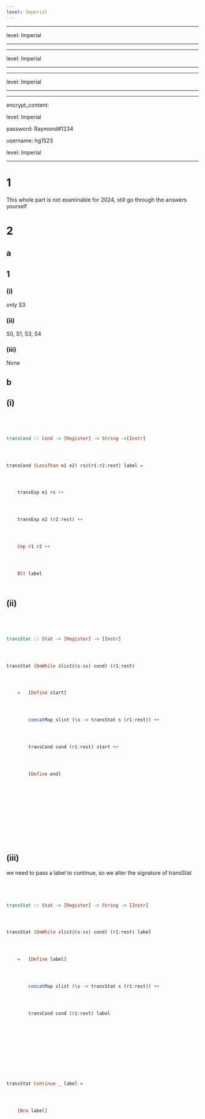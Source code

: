 ```yaml
---
level: Imperial
---
```

---
level: Imperial
---
---
level: Imperial
---
---
level: Imperial
---
---
encrypt_content:
  level: Imperial
  password: Raymond#1234
  username: hg1523
level: Imperial
---
# 1
This whole part is not examinable for 2024, still go through the answers yourself

# 2
## a
## 1
### (i)
only S3
### (ii)
S0, S1, S3, S4

### (iii)
None
## b
## (i)
```haskell
transCond :: Cond -> [Register] -> String ->[Instr]
transCond (LessThan e1 e2) rs@(r1:r2:rest) label =
	transExp e1 rs ++
	transExp e2 (r2:rest) ++
	Cmp r1 r2 ++
	Blt label
```
## (ii)
```haskell
transStat :: Stat -> [Register] -> [Instr]
transStat (DoWhile slist@(s:ss) cond) (r1:rest) 
	=   [Define start]
		concatMap slist (\s -> transStat s (r1:rest)) ++
		transCond cond (r1:rest) start ++
		[Define end]
		
	
```

## (iii)
we need to pass a label to continue, so we alter the signature of transStat
```haskell
transStat :: Stat -> [Register] -> String -> [Instr]
transStat (DoWhile slist@(s:ss) cond) (r1:rest) label
	=   [Define label]
		concatMap slist (\s -> transStat s (r1:rest)) ++
		transCond cond (r1:rest) label
	
```
```haskell
transStat Continue _ label =
	[Bra label]
```

